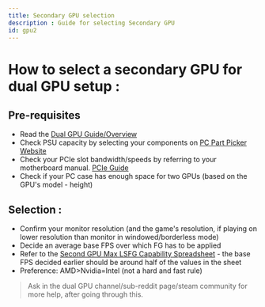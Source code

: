 ```yaml
---
title: Secondary GPU selection
description : Guide for selecting Secondary GPU
id: gpu2
---
```


# How to select a secondary GPU for dual GPU setup :

## Pre-requisites 
- Read the [Dual GPU Guide/Overview](https://www.reddit.com/r/losslessscaling/comments/1jtaoau/official_dual_gpu_overview_guide/?utm_source=share&utm_medium=mweb3x&utm_name=mweb3xcss&utm_term=1&utm_content=share_button)
- Check PSU capacity by selecting your components on [PC Part Picker Website](https://pcpartpicker.com/)
- Check your PCIe slot bandwidth/speeds by referring to your motherboard manual. [PCIe Guide](https://sageinfinity.github.io/docs/Guides/PCIe%20Guide)
- Check if your PC case has enough space for two GPUs (based on the GPU's model - height)

## Selection :
- Confirm your monitor resolution (and the game's resolution, if playing on lower resolution than monitor in windowed/borderless mode)
- Decide an average base FPS over which FG has to be applied
- Refer to the [Second GPU Max LSFG Capability Spreadsheet](https://docs.google.com/spreadsheets/d/17MIWgCOcvIbezflIzTVX0yfMiPA_nQtHroeXB1eXEfI/htmlview) - the base FPS decided earlier should be around half of the values in the sheet 
- Preference: AMD>Nvidia=Intel (not a hard and fast rule)

> Ask in the dual GPU channel/sub-reddit page/steam community for more help, after going through this.